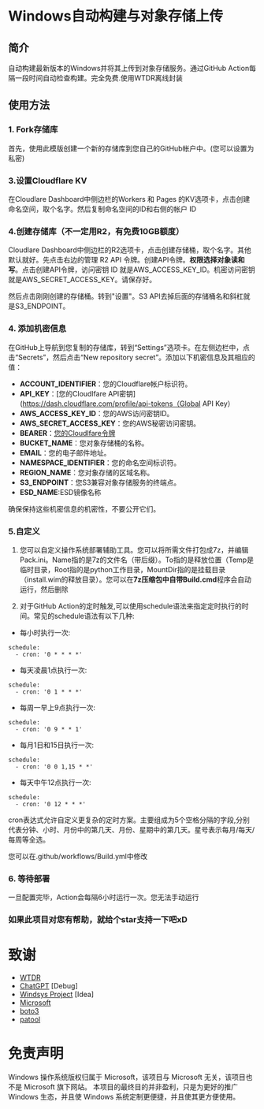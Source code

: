 # Windows自动构建与对象存储上传

## 简介
自动构建最新版本的Windows并将其上传到对象存储服务。通过GitHub Action每隔一段时间自动检查构建。完全免费.使用WTDR离线封装

## 使用方法
### 1. Fork存储库
首先，使用此模版创建一个新的存储库到您自己的GitHub帐户中。(您可以设置为私密)

### 3.设置Cloudflare KV
在Cloudlare Dashboard中侧边栏的Workers 和 Pages 的KV选项卡，点击创建命名空间，取个名字。然后复制命名空间的ID和右侧的帐户 ID

### 4.创建存储库（不一定用R2，有免费10GB额度）
Cloudlare Dashboard中侧边栏的R2选项卡，点击创建存储桶，取个名字。其他默认就好。先点击右边的管理 R2 API 令牌。创建API令牌。**权限选择对象读和写**。点击创建API令牌，访问密钥 ID
就是AWS_ACCESS_KEY_ID。机密访问密钥就是AWS_SECRET_ACCESS_KEY。请保存好。

然后点击刚刚创建的存储桶。转到"设置"。S3 API去掉后面的存储桶名和斜杠就是S3_ENDPOINT。
### 4. 添加机密信息
在GitHub上导航到您复制的存储库，转到“Settings”选项卡。在左侧边栏中，点击“Secrets”，然后点击“New repository secret”。添加以下机密信息及其相应的值：

- **ACCOUNT_IDENTIFIER**：您的Cloudflare帐户标识符。
- **API_KEY**：[您的Cloudlfare API密钥](https://dash.cloudflare.com/profile/api-tokens（Global API Key）
- **AWS_ACCESS_KEY_ID**：您的AWS访问密钥ID。
- **AWS_SECRET_ACCESS_KEY**：您的AWS秘密访问密钥。
- **BEARER**：[您的Cloudlfare令牌](https://dash.cloudflare.com/profile/api-tokens)
- **BUCKET_NAME**：您对象存储桶的名称。
- **EMAIL**：您的电子邮件地址。
- **NAMESPACE_IDENTIFIER**：您的命名空间标识符。
- **REGION_NAME**：您对象存储的区域名称。
- **S3_ENDPOINT**：您S3兼容对象存储服务的终端点。
- **ESD_NAME**:ESD镜像名称

确保保持这些机密信息的机密性，不要公开它们。

### 5.自定义
1. 您可以自定义操作系统部署辅助工具。您可以将所需文件打包成7z，并编辑Pack.ini。Name指的是7z的文件名（带后缀）。To指的是释放位置（Temp是临时目录，Root指的是python工作目录，MountDir指的是挂载目录（install.wim的释放目录）。您可以在**7z压缩包中自带Build.cmd**程序会自动运行，然后删除

2. 对于GitHub Action的定时触发,可以使用schedule语法来指定定时执行的时间。常见的schedule语法有以下几种:

- 每小时执行一次:

```
schedule:
  - cron: '0 * * * *'
```

- 每天凌晨1点执行一次:

```
schedule:
  - cron: '0 1 * * *' 
```

- 每周一早上9点执行一次:

```
schedule:
  - cron: '0 9 * * 1'
```

- 每月1日和15日执行一次:

```
schedule:
  - cron: '0 0 1,15 * *'
```

- 每天中午12点执行一次:

```
schedule: 
  - cron: '0 12 * * *'
```

cron表达式允许自定义更复杂的定时方案。主要组成为5个空格分隔的字段,分别代表分钟、小时、月份中的第几天、月份、星期中的第几天。星号表示每月/每天/每周等全选。

您可以在.github/workflows/Build.yml中修改
### 6. 等待部署

一旦配置完毕，Action会每隔6小时运行一次。您无法手动运行

### **如果此项目对您有帮助，就给个star支持一下吧xD**
# 致谢
- [WTDR](https://wtdr.whatk.me)
- [ChatGPT](https://chat.openai.com)  [Debug]
- [Windsys Project](https://windsys.win)  [Idea]
- [Microsoft](https://microsoft.com)
- [boto3](https://github.com/boto/boto3)
- [patool](https://pypi.org/project/patool/)

# 免责声明
Windows 操作系统版权归属于 Microsoft，该项目与 Microsoft 无关，该项目也不是 Microsoft 旗下网站。
本项目的最终目的并非盈利，只是为更好的推广 Windows 生态，并且使 Windows 系统定制更便捷，并且使其更方便使用。
